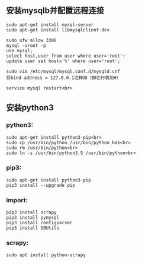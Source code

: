 ## 安装mysqlb并配置远程连接
```
sudo apt-get install mysql-server
sudo apt-get install libmysqlclient-dev

sudo ufw allow 3306
mysql -uroot -p
use mysql;
select host,user from user where user='root';
update user set host='%' where user='root';

sudo vim /etc/mysql/mysql.conf.d/mysqld.cnf
将bind-address = 127.0.0.1注释掉（即在行首加#）

service mysql restart<br>
```
## 安装python3
### python3:
```
sudo apt-get install python3-pip<br>
sudo cp /usr/bin/python /usr/bin/python_bak<br>
sudo rm /usr/bin/python<br>
sudo ln -s /usr/bin/python3.5 /usr/bin/python<br>
```
### pip3:
```
sudo apt-get install python3-pip
pip3 install --upgrade pip
```
### import:
```
pip3 install scrapy
pip3 install pymysql
pip3 install configparser
pip3 install DBUtils
```
### scrapy:
```
sudo apt install python-scrapy
```
